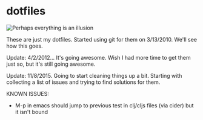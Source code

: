 # dotfiles

![Perhaps everything is an illusion](http://i.imgur.com/NYekVDw.png)

These are just my dotfiles.  Started using git for them on 3/13/2010.  We'll
see how this goes.

Update: 4/2/2012... It's going awesome.  Wish I had more time to get them just
so, but it's still going awesome.

Update: 11/8/2015.  Going to start cleaning things up a bit. Starting with
collecting a list of issues and trying to find solutions for them.

KNOWN ISSUES:

- M-p in emacs should jump to previous test in clj/cljs files (via cider) but
  it isn't bound

